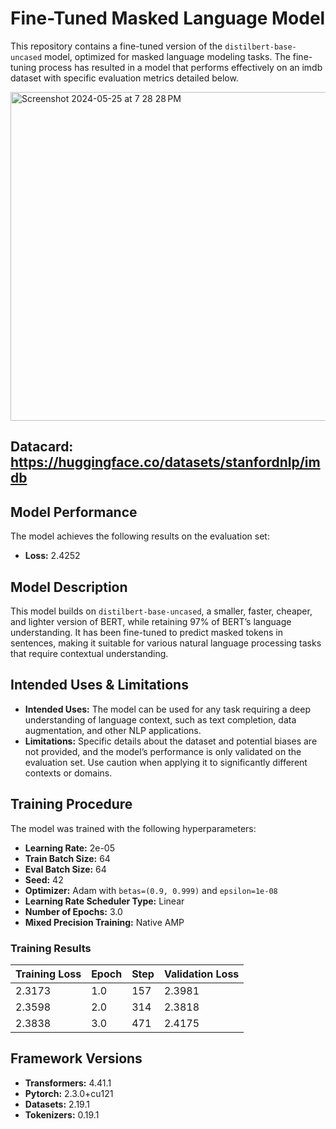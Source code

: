 # Fine-Tuned Masked Language Model

This repository contains a fine-tuned version of the `distilbert-base-uncased` model, optimized for masked language modeling tasks. The fine-tuning process has resulted in a model that performs effectively on an imdb dataset with specific evaluation metrics detailed below.

<img width="526" alt="Screenshot 2024-05-25 at 7 28 28 PM" src="https://github.com/cxx5208/Finetuned-MLM-accelerate/assets/76988460/fd53f4b0-cfb5-4866-a8e7-2222618698b9">

## Datacard: https://huggingface.co/datasets/stanfordnlp/imdb
## Model Performance

The model achieves the following results on the evaluation set:

- **Loss:** 2.4252

## Model Description

This model builds on `distilbert-base-uncased`, a smaller, faster, cheaper, and lighter version of BERT, while retaining 97% of BERT’s language understanding. It has been fine-tuned to predict masked tokens in sentences, making it suitable for various natural language processing tasks that require contextual understanding.

## Intended Uses & Limitations

- **Intended Uses:** The model can be used for any task requiring a deep understanding of language context, such as text completion, data augmentation, and other NLP applications.
- **Limitations:** Specific details about the dataset and potential biases are not provided, and the model’s performance is only validated on the evaluation set. Use caution when applying it to significantly different contexts or domains.

## Training Procedure

The model was trained with the following hyperparameters:

- **Learning Rate:** 2e-05
- **Train Batch Size:** 64
- **Eval Batch Size:** 64
- **Seed:** 42
- **Optimizer:** Adam with `betas=(0.9, 0.999)` and `epsilon=1e-08`
- **Learning Rate Scheduler Type:** Linear
- **Number of Epochs:** 3.0
- **Mixed Precision Training:** Native AMP

### Training Results

| Training Loss | Epoch | Step | Validation Loss |
|---------------|-------|------|-----------------|
| 2.3173        | 1.0   | 157  | 2.3981          |
| 2.3598        | 2.0   | 314  | 2.3818          |
| 2.3838        | 3.0   | 471  | 2.4175          |

## Framework Versions

- **Transformers:** 4.41.1
- **Pytorch:** 2.3.0+cu121
- **Datasets:** 2.19.1
- **Tokenizers:** 0.19.1


